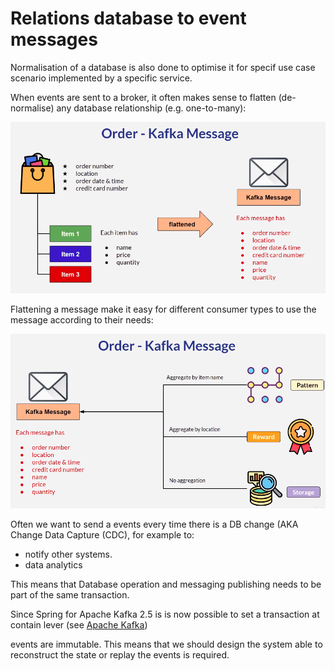 # Relations database to event messages

Normalisation of a database is also done to optimise it for specif use case scenario implemented by a specific service.

When events are sent to a broker, it often makes sense to flatten (de-normalise) any database relationship (e.g. one-to-many):

![](<../../../.gitbook/assets/image (8).png>)

Flattening a message make it easy for different consumer types to use the message according to their needs:

![](<../../../.gitbook/assets/image (3).png>)

Often we want to send a events every time there is a DB change (AKA Change Data Capture (CDC), for example to:

* notify other systems.
* data analytics

This means that Database operation and messaging publishing needs to be part of the same transaction.

Since Spring for Apache Kafka 2.5 is is now possible to set a transaction at contain lever (see [Apache Kafka](../../technologies/kafka.md))

events are immutable. This means that we should design the system able to reconstruct the state or replay the events is required.
